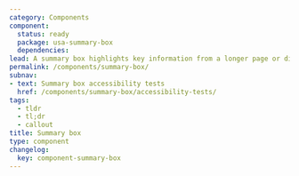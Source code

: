 ```yaml
---
category: Components
component:
  status: ready
  package: usa-summary-box
  dependencies:
lead: A summary box highlights key information from a longer page or displays next steps.
permalink: /components/summary-box/
subnav:
- text: Summary box accessibility tests
  href: /components/summary-box/accessibility-tests/
tags:
  - tldr
  - tl;dr
  - callout
title: Summary box
type: component
changelog:
  key: component-summary-box
---
```

